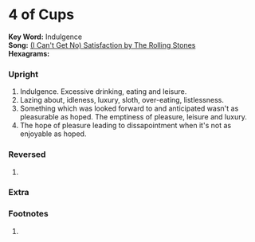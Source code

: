 # 4 of Cups

**Key Word:** Indulgence  
**Song:** [(I Can't Get No) Satisfaction by The Rolling Stones](https://www.youtube.com/watch?v=nrIPxlFzDi0)  
**Hexagrams:** 



### Upright

1) Indulgence. Excessive drinking, eating and leisure.
2) Lazing about, idleness, luxury, sloth, over-eating, listlessness.
3) Something which was looked forward to and anticipated wasn't as pleasurable as hoped. The emptiness of pleasure, leisure and luxury.
4) The hope of pleasure leading to dissapointment when it's not as enjoyable as hoped.



### Reversed

1) 



### Extra





### Footnotes

1. 


